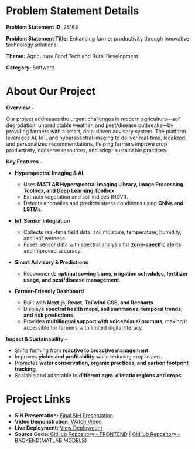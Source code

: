 # Problem Statement Details

**Problem Statement ID:** 25168

**Problem Statement Title:** Enhancing farmer productivity through innovative technology solutions.

**Theme:** Agriculture,Food Tech and Rural Development

**Category:** Software

# About Our Project

**Overview -**

Our project addresses the urgent challenges in modern agriculture—soil degradation, unpredictable weather, and pest/disease outbreaks—by providing farmers with a smart, data-driven advisory system. The platform leverages AI, IoT, and hyperspectral imaging to deliver real-time, localized, and personalized recommendations, helping farmers improve crop productivity, conserve resources, and adopt sustainable practices.

**Key Features -**
- **Hyperspectral Imaging & AI**  
  - Uses **MATLAB Hyperspectral Imaging Library, Image Processing Toolbox, and Deep Learning Toolbox**.  
  - Extracts vegetation and soil indices (NDVI).  
  - Detects anomalies and predicts stress conditions using **CNNs and LSTMs**.  

- **IoT Sensor Integration**  
  - Collects real-time field data: soil moisture, temperature, humidity, and leaf wetness.  
  - Fuses sensor data with spectral analysis for **zone-specific alerts** and improved accuracy.  

- **Smart Advisory & Predictions**  
  - Recommends **optimal sowing times, irrigation schedules, fertilizer usage, and pest/disease management**.  

- **Farmer-Friendly Dashboard**  
  - Built with **Next.js, React, Tailwind CSS, and Recharts**.  
  - Displays **spectral health maps, soil summaries, temporal trends, and risk predictions**.  
  - Provides **multilingual support with voice/visual prompts**, making it accessible for farmers with limited digital literacy.
 
**Impact & Sustainability -**
- Shifts farming from **reactive to proactive management**.  
- Improves **yields and profitability** while reducing crop losses.  
- Promotes **water conservation, organic practices, and carbon footprint tracking**.  
- Scalable and adaptable to **different agro-climatic regions and crops**.

# Project Links

- **SIH Presentation:** [Final SIH Presentation](https://github.com/Akshat-kacodia/SIH_2025_Internal_Round_Submission_Template-/blob/main/files/FarmAssistPPT.pdf)
- **Video Demonstration:** [Watch Video](https://www.youtube.com/watch?v=2u1G8Ja4Yrc)
- **Live Deployment:** [View Deployment](https://crop-health-dashboard-ten.vercel.app/)
- **Source Code:** [GitHub Repository - FRONTEND](https://github.com/Amnsngh0904/crop-health-dashboard) | [GitHub Repository - BACKEND(MATLAB MODELS)](https://github.com/mishra-bytes/FarmAssist) 


